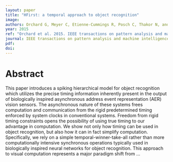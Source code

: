 ```yaml
---
layout: paper
title: "HFirst: a temporal approach to object recognition"
image:
authors: Orchard G, Meyer C, Etienne-Cummings R, Posch C, Thakor N, and Benosman R.
year: 2015
ref: "Orchard et al. 2015. IEEE transactions on pattern analysis and machine intelligence vol. 37, no. 10: 2028-2040."
journal: IEEE transactions on pattern analysis and machine intelligence
pdf:
doi:
---
```


# Abstract
This paper introduces a spiking hierarchical model for object recognition which utilizes the precise timing information inherently present in the output of biologically inspired asynchronous address event representation (AER) vision sensors. The asynchronous nature of these systems frees computation and communication from the rigid predetermined timing enforced by system clocks in conventional systems. Freedom from rigid timing constraints opens the possibility of using true timing to our advantage in computation. We show not only how timing can be used in object recognition, but also how it can in fact simplify computation. Specifically, we rely on a simple temporal-winner-take-all rather than more computationally intensive synchronous operations typically used in biologically inspired neural networks for object recognition. This approach to visual computation represents a major paradigm shift from …
